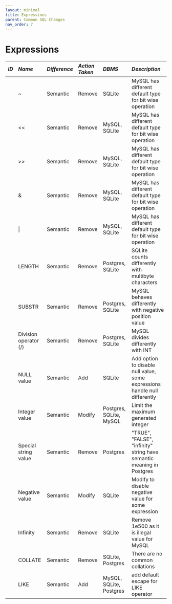 ```yaml
---
layout: minimal
title: Expressions
parent: Common SQL Changes
nav_order: 7
---
```


# Expressions

| _ID_ | _Name_                | _Difference_ | _Action Taken_ | _DBMS_                  | _Description_                                                              |
| :--- | :-------------------- | :----------- | :------------- | :---------------------- | :------------------------------------------------------------------------- |
|      | ~                     | Semantic     | Remove         | SQLite                  | MySQL has different default type for bit wise operation                    |
|      | <<                    | Semantic     | Remove         | MySQL, SQLite           | MySQL has different default type for bit wise operation                    |
|      | >>                    | Semantic     | Remove         | MySQL, SQLite           | MySQL has different default type for bit wise operation                    |
|      | &                     | Semantic     | Remove         | MySQL, SQLite           | MySQL has different default type for bit wise operation                    |
|      | \|                    | Semantic     | Remove         | MySQL, SQLite           | MySQL has different default type for bit wise operation                    |
|      | LENGTH                | Semantic     | Remove         | Postgres, SQLite        | SQLite counts differently with multibyte characters                        |
|      | SUBSTR                | Semantic     | Remove         | Postgres, SQLite        | MySQL behaves differently with negative position value                     |
|      | Division operator (/) | Semantic     | Remove         | Postgres, SQLite        | MySQL divides differently with INT                                         |
|      | NULL value            | Semantic     | Add            | SQLite                  | Add option to disable null value, some expressions handle null differently |
|      | Integer value         | Semantic     | Modify         | Postgres, SQLite, MySQL | Limit the maximum generated integer                                        |
|      | Special string value  | Semantic     | Remove         | Postgres                | "TRUE", "FALSE", "infinity" string have semantic meaning in Postgres       |
|      | Negative value        | Semantic     | Modify         | SQLite                  | Modify to disable negative value for some expression                       |
|      | Infinity              | Semantic     | Remove         | SQLite                  | Remove 1e500 as it is illegal value for MySQL                              |
|      | COLLATE               | Semantic     | Remove         | SQLite, Postgres        | There are no common collations                                             |
|      | LIKE                  | Semantic     | Add            | MySQL, SQLite, Postgres | add default escape for LIKE operator                                       |
